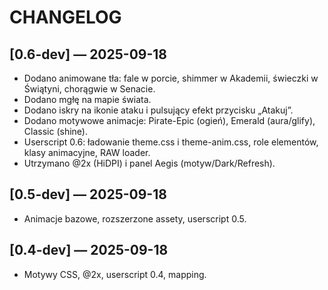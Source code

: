 # CHANGELOG

## [0.6-dev] — 2025-09-18
- Dodano animowane tła: fale w porcie, shimmer w Akademii, świeczki w Świątyni, chorągwie w Senacie.
- Dodano mgłę na mapie świata.
- Dodano iskry na ikonie ataku i pulsujący efekt przycisku „Atakuj”.
- Dodano motywowe animacje: Pirate-Epic (ogień), Emerald (aura/glify), Classic (shine).
- Userscript 0.6: ładowanie theme.css i theme-anim.css, role elementów, klasy animacyjne, RAW loader.
- Utrzymano @2x (HiDPI) i panel Aegis (motyw/Dark/Refresh).

## [0.5-dev] — 2025-09-18
- Animacje bazowe, rozszerzone assety, userscript 0.5.

## [0.4-dev] — 2025-09-18
- Motywy CSS, @2x, userscript 0.4, mapping.
